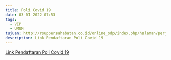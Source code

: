 ```yaml
---
title: Poli Covid 19
date: 03-01-2022 07:53
tags:
  - VIP
  - UMUM
tujuan: http://rsuppersahabatan.co.id/online_odp/index.php/halaman/perjanjian/1
description: Link Pendaftaran Poli Covid 19
---
```

[Link Pendaftaran Poli Covid 19](http://rsuppersahabatan.co.id/online_odp/index.php/halaman/perjanjian/1)